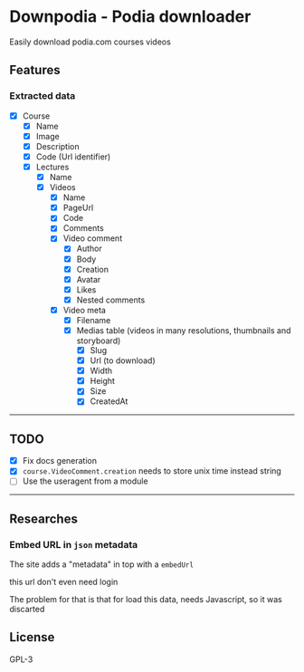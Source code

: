 # Downpodia - Podia downloader

Easily download podia.com courses videos

## Features

### **Extracted data**
- [x] Course
  - [x] Name
  - [x] Image
  - [x] Description
  - [x] Code (Url identifier)
  - [x] Lectures
    - [x] Name
    - [x] Videos
      - [x] Name
      - [x] PageUrl
      - [x] Code
      - [x] Comments
      - [x] Video comment
        - [x] Author
        - [x] Body
        - [x] Creation
        - [x] Avatar
        - [x] Likes
        - [x] Nested comments
      - [x] Video meta
        - [x] Filename
        - [x] Medias table (videos in many resolutions, thumbnails and storyboard)
          - [x] Slug
          - [x] Url (to download)
          - [x] Width
          - [x] Height
          - [x] Size
          - [x] CreatedAt

---

## TODO

- [x] Fix docs generation
- [x] `course.VideoComment.creation` needs to store unix time instead string
- [ ] Use the useragent from a module

---

## Researches
<!--
### Podia website is a `Wordpress` site
If you access `/wp-admin` you get a message that your browser was been blocked.
But it doesn't

The pages uses the `storefront` script, which is a `Wordpress` theme
```html
<script src="https://cdn.podia.com/packs/js/storefront/index-b83927663680684733fc.js" data-turbo-track="reload"></script>
```

And it loads images from wp.com
-->
### Embed URL in `json` metadata
The site adds a "metadata" in top with a `embedUrl`

this url don't even need login

The problem for that is that for load this data, needs Javascript, so it was discarted

## License

GPL-3
